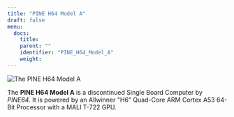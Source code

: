 ```yaml
---
title: "PINE H64 Model A"
draft: false
menu:
  docs:
    title:
    parent: ""
    identifier: "PINE_H64_Model_A"
    weight: 
---
```


![The PINE H64 Model A](images/pineh64modela.jpg)

The **PINE H64 Model A** is a discontinued Single Board Computer by _PINE64_. It is powered by an Allwinner "H6" Quad-Core ARM Cortex A53 64-Bit Processor with a MALI T-722 GPU.
